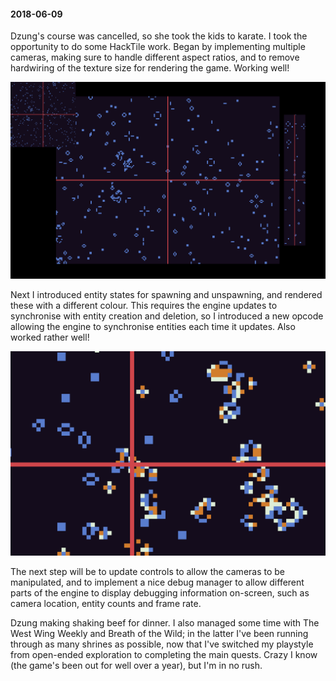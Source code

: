 #### 2018-06-09

Dzung's course was cancelled, so she took the kids to karate. I took the opportunity to do some HackTile work. Began by implementing multiple cameras, making sure to handle different aspect ratios, and to remove hardwiring of the texture size for rendering the game. Working well!

![Multiple Cameras](/diary/assets/multiple_cameras.png)

Next I introduced entity states for spawning and unspawning, and rendered these with a different colour. This requires the engine updates to synchronise with entity creation and deletion, so I introduced a new opcode allowing the engine to synchronise entities each time it updates. Also worked rather well!

![Entity States](/diary/assets/entity_states.png)

The next step will be to update controls to allow the cameras to be manipulated, and to implement a nice debug manager to allow different parts of the engine to display debugging information on-screen, such as camera location, entity counts and frame rate.

Dzung making shaking beef for dinner. I also managed some time with The West Wing Weekly and Breath of the Wild; in the latter I've been running through as many shrines as possible, now that I've switched my playstyle from open-ended exploration to completing the main quests. Crazy I know (the game's been out for well over a year), but I'm in no rush.